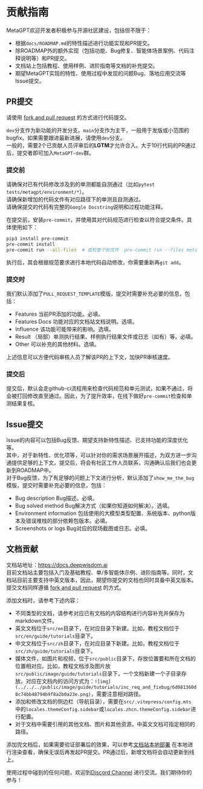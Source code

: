 # 贡献指南

MetaGPT欢迎开发者积极参与开源社区建设，包括但不限于：

- 根据`docs/ROADMAP.md`的特性描述进行功能实现和PR提交。
- 除ROADMAP外的额外实现（包括功能、Bug修复、智能体场景案例、代码注释说明等）和PR提交。
- 文档站上包括教程、使用样例、进阶指南等文档的补充提交。
- 期望MetaGPT实现的特性、使用过程中发现的问题Bug、落地应用交流等Issue提交。

## PR提交
请使用 [fork and pull request](https://docs.github.com/en/get-started/exploring-projects-on-github/contributing-to-a-project) 的方式进行代码提交。  

`dev`分支作为新功能的开发分支。`main`分支作为主干，一般用于发版或小范围的bugfix。如果需要跟进最新进展，请使用`dev`分支。  
一般的，需要2个已贡献人员评审后的**LGTM**才允许合入。大于10行代码的PR通过后，提交者即可加入`MetaGPT-dev`群。  

### 提交前
请确保对已有代码修改涉及到的单测都能自测通过（比如`pytest tests/metagpt/environment/*`）。  
请确保新增加的代码文件有对应路径下的单测且自测通过。  
请确保提交的代码有完整的`Google Docstring`说明和过程功能注释。

在提交前，安装`pre-commit`，并使用其对代码规范进行检查以符合提交条件。具体使用如下：  
```bash
pip3 install pre-commit
pre-commit install
pre-commit run --all-files  # 或检查个别文件  pre-commit run --files metagpt/roles/* 
```
执行后，其会根据规范要求进行本地代码自动修改，你需要重新再`git add`。

### 提交时
我们默认添加了`PULL_REQUEST_TEMPLATE`模版，提交时需要补充必要的信息，包括：  

- Features 当前PR添加的功能。必填。
- Features Docs 功能对应的文档站文档说明。选填。
- Influence 该功能可能带来的影响。选填。
- Result （局部）单测执行结果、样例执行结果文件或日志（如有）等。必填。
- Other 可以补充的其他材料。选填。

上述信息可以方便代码审核人员了解该PR的上下文，加快PR审核速度。

### 提交后
提交后，默认会走github-ci流程用来检查代码规范和单元测试，如果不通过，将会被打回修改直至通过。因此，为了提升效率，在线下做好`pre-commit`检查和单测结果复核。

## Issue提交
Issue的内容可以包括Bug反馈、期望支持新特性描述、已支持功能的深度优化等。  
其中，对于新特性、优化项等，可以针对你的需求场景展开描述，为双方进一步沟通提供足够的上下文。提交后，将会有社区工作人员联系，沟通确认后我们也会更新到ROADMAP中。  
对于Bug反馈，为了有足够的问题上下文进行分析，默认添加了`show_me_the_bug`模版，提交时需要补充必要的信息，包括：  

- Bug description Bug描述。必填。
- Bug solved method Bug解决方式（如果你知道如何解决）。选填。
- Environment information 包括使用的大模型类型配置、系统版本、python版本及错误堆栈的部分依赖包版本。必填。
- Screenshots or logs Bug对应的现场截图或日志。必填。

## 文档贡献
文档站地址：https://docs.deepwisdom.ai   
目前文档站主要包括入门及基础教程、单/多智能体示例、进阶指南等。同时，文档站目前主要支持中英文版本，因此，期望你提交的文档也同时具备中英文版本。  
提交文档同样遵循 [fork and pull request](https://docs.github.com/en/get-started/exploring-projects-on-github/contributing-to-a-project) 的方式。  

添加文档时，请参考下述内容：  

- 不同类型的文档，请参考对应已有文档的内容结构进行内容补充并保存为markdown文件。
- 英文文档位于`src/en`目录下，在对应目录下新建。比如，教程文档位于`src/en/guide/tutorials`目录下。
- 中文文档位于`src/zh`目录下，在对应目录下新建。比如，教程文档位于`src/zh/guide/tutorials`目录下。
- 媒体文件，如图片和视频，位于`src/public`目录下，存放位置要和所在文档的位置相对应。比如，教程文档涉及图片放`src/public/image/guide/tutorials`目录下，一个文档新建一个子目录存放。对应在文档内的访问方式为：`![img](../../../public/image/guide/tutorials/inc_req_and_fixbug/6d081360d0c74bb48794b9f8a2b0a23e.png)`，需要注意相对路径。
- 添加和修改文档的侧边栏（导航目录），需要在`src/.vitepress/config.mts` 中的`locales.themeConfig.sidebar`或`locales.zhcn.themeConfig.sidebar`进行配置。
- 对于文档中需要引用的其他文档、图片和其他资源，中英文文档可指定相同的路径。

添加完文档后，如果需要验证部署后的效果，可以参考[文档站本地部署](https://github.com/geekan/MetaGPT-docs?tab=readme-ov-file#local-deployment) 在本地进行渲染查看，确保无误后再发起PR提交。PR通过后，新增文档将会自动更新到线上。

使用过程中碰到的任何问题，欢迎到[Discord Channel](https://discord.gg/ZRHeExS6xv) 进行交流。我们期待你的参与！

